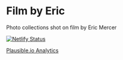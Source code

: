 # Film by Eric

Photo collections shot on film by Eric Mercer

[![Netlify Status](https://api.netlify.com/api/v1/badges/a4066d6d-0ada-4921-aa1d-d729060e3d0f/deploy-status)](https://app.netlify.com/sites/filmbyeric/deploys)

[Plausible.io Analytics](https://plausible.io/filmbyeric.com)